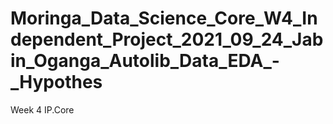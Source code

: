 # Moringa_Data_Science_Core_W4_Independent_Project_2021_09_24_Jabin_Oganga_Autolib_Data_EDA_-_Hypothes
Week 4 IP.Core
